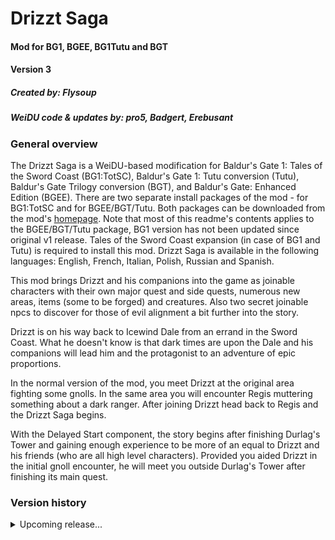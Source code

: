 # Drizzt Saga

#### Mod for BG1, BGEE, BG1Tutu and BGT
#### Version 3
##### Created by: Flysoup
##### WeiDU code & updates by: pro5, Badgert, Erebusant

### General overview

The Drizzt Saga is a WeiDU-based modification for Baldur's Gate 1: Tales of the Sword Coast (BG1:TotSC), Baldur's Gate 1: Tutu conversion (Tutu), Baldur's Gate Trilogy conversion (BGT), and Baldur's Gate: Enhanced Edition (BGEE). There are two separate install packages of the mod - for BG1:TotSC and for BGEE/BGT/Tutu. Both packages can be downloaded from the mod's [homepage](http://www.blackwyrmlair.net/Mods/drizztsaga.php). Note that most of this readme's contents applies to the BGEE/BGT/Tutu package, BG1 version has not been updated since original v1 release. Tales of the Sword Coast expansion (in case of BG1 and Tutu) is required to install this mod. Drizzt Saga is available in the following languages: English, French, Italian, Polish, Russian and Spanish.

This mod brings Drizzt and his companions into the game as joinable characters with their own major quest and side quests, numerous new areas, items (some to be forged) and creatures. Also two secret joinable npcs to discover for those of evil alignment a bit further into the story.

Drizzt is on his way back to Icewind Dale from an errand in the Sword Coast. What he doesn't know is that dark times are upon the Dale and his companions will lead him and the protagonist to an adventure of epic proportions.

In the normal version of the mod, you meet Drizzt at the original area fighting some gnolls. In the same area you will encounter Regis muttering something about a dark ranger. After joining Drizzt head back to Regis and the Drizzt Saga begins.

With the Delayed Start component, the story begins after finishing Durlag's Tower and gaining enough experience to be more of an equal to Drizzt and his friends (who are all high level characters). Provided you aided Drizzt in the initial gnoll encounter, he will meet you outside Durlag's Tower after finishing its main quest.

### Version history

<details>
    <summary>Upcoming release...</summary>
    
- Drizzt Saga uploaded to GitHub!
- Fix joinable NPC spawn issue on EET.
- New Polish translation by Bartek, formatted to EE by Roberciiik.
- Reviewed and updated items (more in the [commit](https://github.com/Black-Wyrm-Lair/Drizzt-Saga/pull/5) details).
- Fixed Regis journal entries, should use from setup.tra instead of f_regis.tra.
- Moved english soundset to a different directory, so it can be replaced by localized sounds.
- And other minor fixes (listed in GitHub commits)
    
</details>
